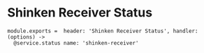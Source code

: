 
# Shinken Receiver Status

    module.exports =  header: 'Shinken Receiver Status', handler: (options) ->
      @service.status name: 'shinken-receiver'

